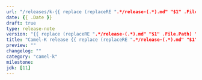 ```yaml
---
url: "/releases/k-{{ replace (replaceRE ".*/release-(.*).md" "$1" .File.Path) "_" "." }}/"
date: {{ .Date }}
draft: true
type: release-note
version: "{{ replace (replaceRE ".*/release-(.*).md" "$1" .File.Path) "_" "." }}"
title: "Camel-K release {{ replace (replaceRE ".*/release-(.*).md" "$1" .File.Path) "_" "." }}"
preview: ""
changelog: ""
category: "camel-k"
milestone:
jdk: [11]
---
```

